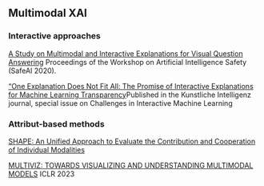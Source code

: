 
## Multimodal XAI


### Interactive approaches

[A Study on Multimodal and Interactive Explanations for Visual Question Answering](https://arxiv.org/abs/2003.00431) Proceedings of the Workshop on Artificial Intelligence Safety (SafeAI 2020).

[“One Explanation Does Not Fit All: The Promise of Interactive Explanations for Machine Learning Transparency](https://arxiv.org/abs/2001.09734#:~:text=27%20Jan%202020%5D-,One%20Explanation%20Does%20Not%20Fit%20All%3A%20The%20Promise%20of,Explanations%20for%20Machine%20Learning%20Transparency&text=The%20need%20for%20transparency%20of,increasing%20proliferation%20in%20the%20industry.)Published in the Kunstliche Intelligenz journal, special issue on Challenges in Interactive Machine Learning

### Attribut-based methods

[SHAPE: An Unified Approach to Evaluate the Contribution and Cooperation of Individual Modalities](https://arxiv.org/pdf/2205.00302.pdf)

[MULTIVIZ: TOWARDS VISUALIZING AND UNDERSTANDING MULTIMODAL MODELS](https://openreview.net/pdf?id=i2_TvOFmEml)  ICLR 2023
